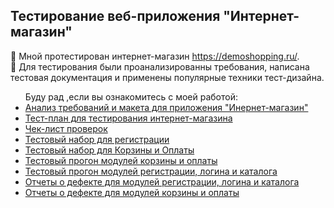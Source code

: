 <h2>Тестирование веб-приложения "Интернет-магазин"</h2>

  🌟 Мной протестирован интернет-магазин https://demoshopping.ru/. 
  <br>
  🌟 Для тестирования были проанализированны требования, написана тестовая документация и применены популярные техники тест-дизайна.

<ul>Буду рад ,если вы ознакомитесь с моей работой:
  <li><a href="https://docs.google.com/spreadsheets/d/1SkktgttvaoPiOFq9ToHzUv2ECqPEp8LwbyLNoSs05JA/edit?usp=sharing">Анализ требований и макета для приложения "Инернет-магазин"</a></li>
  <li><a href="https://docs.google.com/spreadsheets/d/1gD8eRm7gbUs8q5MogxMl2EUe_TlltLv2PDrf85xOh54/edit?usp=sharing">Тест-план для тестирования интернет-магазина</a></li>
  <li><a href="https://docs.google.com/spreadsheets/d/1uorsMkFzLTLJl4DZKCCB7pgUoQ2ArURd6EFLa8RWix8/edit?usp=sharing">Чек-лист проверок</a></li>
  <li><a href="https://drive.google.com/file/d/1dVMhXhZC74hDkgqG6wF8LsMHXZxkASAt/view?usp=sharing">Тестовый набор для регистрации</a></li>
  <li><a href="https://drive.google.com/file/d/1ihlNxO0K8G4dYlqNGSPvLEsTRyIfFSBM/view?usp=sharing">Тестовый набор для Корзины и Оплаты</a></li>
  <li><a href="https://drive.google.com/file/d/1v6qML1ZS_R0HKgVjYcuBJEBFb2rmRBT6/view?usp=sharing">Тестовый прогон модулей корзины и оплаты</a></li>
  <li><a href="https://drive.google.com/file/d/1_tVv8ewr9qv765AClPkEhMB_U0_MNYoc/view">Тестовый прогон модулей регистрации, логина и каталога</a></li>
  <li><a href="https://docs.google.com/spreadsheets/d/1YdIrWOTyhGDC51OYRgnbH0kfupTMbuUF/edit?usp=sharing&ouid=106503424166961134867&rtpof=true&sd=true">Отчеты о дефекте для модулей регистрации, логина и каталога</a></li>
  <li><a href="https://docs.google.com/spreadsheets/d/123tNoehs5TMfNwYqvPye4nrf9hxTD_xU/edit?usp=sharing&ouid=106503424166961134867&rtpof=true&sd=true">Отчеты о дефекте для модулей корзины и оплаты</a></li>
</ul>
